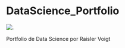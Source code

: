 # DataScience_Portfolio

![.](https://imgur.com/N9A5HkI)

Portfolio de Data Science por Raisler Voigt
